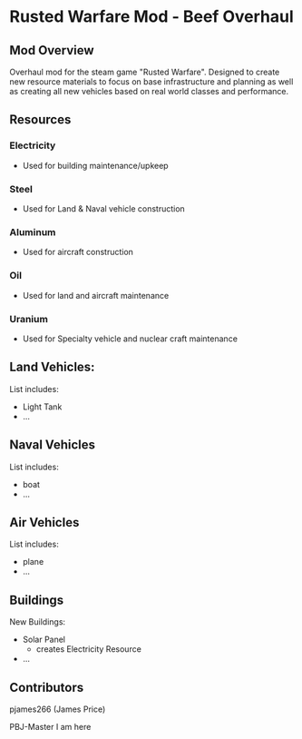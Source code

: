 # Rusted Warfare Mod - Beef Overhaul
## Mod Overview

Overhaul mod for the steam game "Rusted Warfare". Designed to create new resource materials to focus on base infrastructure and planning as well as creating all new vehicles based on real world classes and performance.

## Resources

### Electricity
- Used for building maintenance/upkeep


### Steel
- Used for Land & Naval vehicle construction


### Aluminum
- Used for aircraft construction


### Oil
- Used for land and aircraft maintenance

### Uranium
- Used for Specialty vehicle and nuclear craft maintenance

## Land Vehicles:
List includes:
- Light Tank
- ...

## Naval Vehicles
List includes:
- boat
- ...

## Air Vehicles
List includes:
- plane
- ...

## Buildings
New Buildings:
- Solar Panel
  - creates Electricity Resource
- ...

## Contributors
pjames266 (James Price)

PBJ-Master I am here